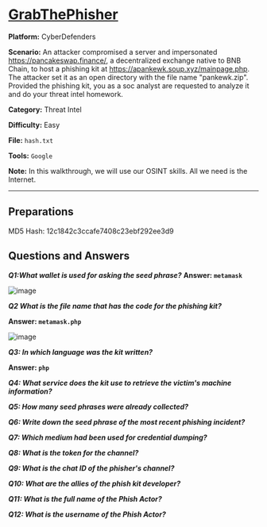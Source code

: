 # <a href="https://cyberdefenders.org/blueteam-ctf-challenges/grabthephisher/">GrabThePhisher</a>

**Platform:** CyberDefenders

**Scenario:** An attacker compromised a server and impersonated https://pancakeswap.finance/, a decentralized exchange native to BNB Chain, to host a phishing kit at https://apankewk.soup.xyz/mainpage.php. The attacker set it as an open directory with the file name "pankewk.zip".  Provided the phishing kit, you as a soc analyst are requested to analyze it and do your threat intel homework.

**Category:** Threat Intel

**Difficulty:** Easy

**File:** `hash.txt`

**Tools:** `Google` 

**Note:** In this walkthrough, we will use our OSINT skills. All we need is the Internet.

---

## **Preparations**

MD5 Hash: 12c1842c3ccafe7408c23ebf292ee3d9 

## **Questions and Answers**

***Q1:What wallet is used for asking the seed phrase?***
**Answer: `metamask`**

![image](https://github.com/user-attachments/assets/47be8401-4ba7-4c1f-82df-22240f3ec34e)

***Q2 What is the file name that has the code for the phishing kit?***

**Answer: `metamask.php`**

![image](https://github.com/user-attachments/assets/b0735c66-95fb-4774-a73c-ceaef92d82a2)


***Q3: In which language was the kit written?***

**Answer: `php`**

***Q4: What service does the kit use to retrieve the victim's machine information?***

***Q5: How many seed phrases were already collected?***

***Q6: Write down the seed phrase of the most recent phishing incident?***

***Q7: Which medium had been used for credential dumping?***

***Q8: What is the token for the channel?***

***Q9: What is the chat ID of the phisher's channel?***

***Q10: What are the allies of the phish kit developer?***
 
***Q11: What is the full name of the Phish Actor?***

***Q12: What is the username of the Phish Actor?***
